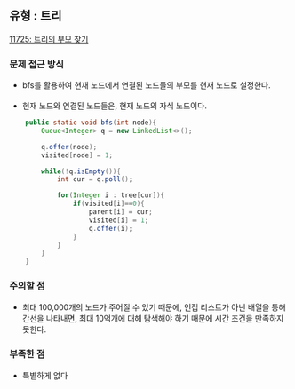 ## 유형 : 트리
[11725: 트리의 부모 찾기](https://www.acmicpc.net/problem/11725)

### 문제 접근 방식
  - bfs를 활용하여 현재 노드에서 연결된 노드들의 부모를 현재 노드로 설정한다.
<br></br>
  - 현재 노드와 연결된 노드들은, 현재 노드의 자식 노드이다.
``` Java
    public static void bfs(int node){
        Queue<Integer> q = new LinkedList<>();

        q.offer(node);
        visited[node] = 1;

        while(!q.isEmpty()){
            int cur = q.poll();

            for(Integer i : tree[cur]){
                if(visited[i]==0){
                    parent[i] = cur;
                    visited[i] = 1;
                    q.offer(i);
                }
            }
        }
    }
```

### 주의할 점
  - 최대 100,000개의 노드가 주어질 수 있기 때문에, 인접 리스트가 아닌 배열을 통해 간선을 나타내면, 최대 10억개에 대해 탐색해야 하기 때문에 시간 조건을 만족하지 못한다.

### 부족한 점
  - 특별하게 없다
